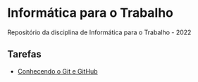 # Informática para o Trabalho
Repositório da disciplina de Informática para o Trabalho - 2022

## Tarefas
- [Conhecendo o Git e GitHub](https://github.com/AnnyCaroline/informatica-para-trabalho/issues/1)
